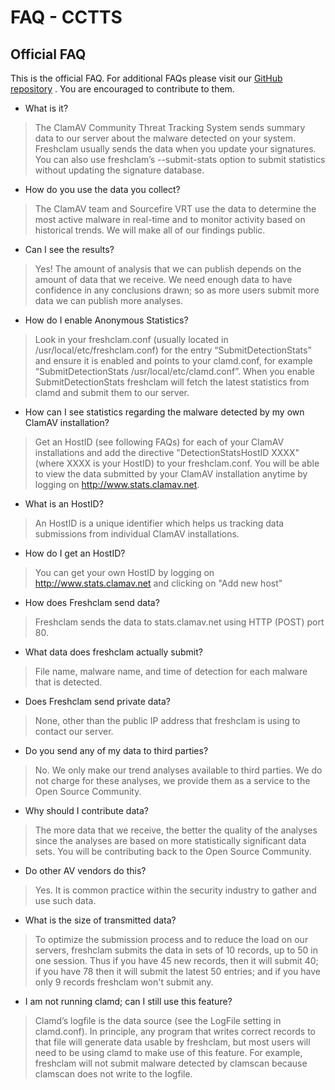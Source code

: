 # FAQ - CCTTS #

## Official FAQ ##

This is the official FAQ. For additional FAQs please visit our [GitHub repository](https://github.com/vrtadmin/clamav-faq) . You are encouraged to contribute to them.

* What is it?

>The ClamAV Community Threat Tracking System sends summary data to our server about the malware detected on your system. Freshclam usually sends the data when you update your signatures. You can also use freshclam’s --submit-stats option to submit statistics without updating the signature database.

* How do you use the data you collect?

>The ClamAV team and Sourcefire VRT use the data to determine the most active malware in real-time and to monitor activity based on historical trends. We will make all of our findings public.

* Can I see the results?

>Yes! The amount of analysis that we can publish depends on the amount of data that we receive. We need enough data to have confidence in any conclusions drawn; so as more users submit more data we can publish more analyses.


* How do I enable Anonymous Statistics?

>Look in your freshclam.conf (usually located in /usr/local/etc/freshclam.conf) for the entry “SubmitDetectionStats” and ensure it is enabled and points to your clamd.conf, for example “SubmitDetectionStats /usr/local/etc/clamd.conf”. When you enable SubmitDetectionStats freshclam will fetch the latest statistics from clamd and submit them to our server.

* How can I see statistics regarding the malware detected by my own ClamAV installation?

>Get an HostID (see following FAQs) for each of your ClamAV installations and add the directive "DetectionStatsHostID XXXX" (where XXXX is your HostID) to your freshclam.conf. You will be able to view the data submitted by your ClamAV installation anytime by logging on <a href="http:	//www.stats.clamav.net">http://www.stats.clamav.net</a>.

* What is an HostID?

>An HostID is a unique identifier which helps us tracking data submissions from individual ClamAV installations. 

* How do I get an HostID?

>You can get your own HostID by logging on <a href="http://www.stats.clamav.net">http://www.stats.clamav.net</a> and clicking on "Add new host"

* How does Freshclam send data?

>Freshclam sends the data to stats.clamav.net using HTTP (POST) port 80.

* What data does freshclam actually submit?

>File name, malware name, and time of detection for each malware that is detected.

* Does Freshclam send private data?

>None, other than the public IP address that freshclam is using to contact our server.

* Do you send any of my data to third parties?

>No. We only make our trend analyses available to third parties. We do not charge for these analyses, we provide them as a service to the Open Source Community.

* Why should I contribute data?

>The more data that we receive, the better the quality of the analyses since the analyses are based on more statistically significant data sets. You will be contributing back to the Open Source Community.

* Do other AV vendors do this?

>Yes. It is common practice within the security industry to gather and use such data.

* What is the size of transmitted data?

>To optimize the submission process and to reduce the load on our servers, freshclam submits the data in sets of 10 records, up to 50 in one session. Thus if you have 45 new records, then it will submit 40; if you have 78 then it will submit the latest 50 entries; and if you have only 9 records freshclam won't submit any.

* I am not running clamd; can I still use this feature?

>Clamd’s logfile is the data source (see the LogFile setting in clamd.conf). In principle, any program that writes correct records to that file will generate data usable by freshclam, but most users will need to be using clamd to make use of this feature. For example, freshclam will not submit malware detected by clamscan because clamscan does not write to the logfile.
